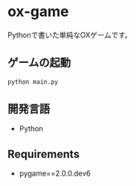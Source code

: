# ox-game
Pythonで書いた単純なOXゲームです。

## ゲームの起動
```bash
python main.py
```

## 開発言語
* Python

## Requirements
* pygame==2.0.0.dev6
